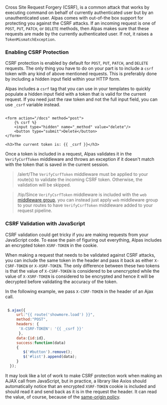 Cross Site Request Forgery (CSRF), is a common attack that works by executing command on behalf of currently 
authenticated user but by an unauthenticated user. Alpas comes with out-of-the box support for protecting
you against the CSRF attacks. If an incoming request is one of `POST`, `PUT`, `PATCH`, or `DELETE` methods, then
Alpas makes sure that these requests are made by the currently authenticated user. If not, it
raises a `TokenMismatchException`.

### Enabling CSRF Protection

CSRF protection is enabled by default for `POST`, `PUT`, `PATCH`, and `DELETE` requests. The only thing
you have to do on your part is to include a `csrf` token with any kind of above mentioned requests. This is
preferably done by including a hidden input field within your HTTP form.

Alpas includes a `csrf` tag that you can use in your templates to quickly populate a hidden input field
with a token that is valid for the current request. If you need just the raw token and not the full input
field, you can use `_csrf` variable instead.

```twig

<form action="/docs" method="post">
    {% csrf %}
    <input type="hidden" name="_method" value="delete"/>
    <button type="submit">Delete</button>
</form>

<h3>The current token is: {{ _csrf }}</h3>

```

Once a token is included in a request, Alpas validates it in the `VerifyCsrfToken` middleware and throws an 
exception if it doesn't match with the token that is saved in the current session.

>/alert/<span>The `VerifyCsrfToken` middleware must be applied to your route(s) to validate the incoming CSRF token.
>Otherwise, the validation will be skipped.</span>

>/tip/<span>Since `VerifyCsrfToken` middleware is included with the `web`
>[middleware group](/docs/middleware#named-middleware-group), you can instead just apply
>`web` middleware group to your routes to have `VerifyCsrfToken` middleware added to your request pipeline.</span>


### CSRF Validation with JavaScript

CSRF validation could get tricky if you are making requests from your JavaScript code. To ease the pain
of figuring out everything, Alpas includes an encrypted token `XSRF-TOKEN` in the cookie.

When making a request that needs to be validated against CSRF attacks, you can include the same token in the header
and pass it back as either `X-CSRF-TOKEN` or `X-XSRF-TOKEN`. The only difference between these two tokens is that
the value of `X-CSRF-TOKEN` is considered to be unencrypted while the value of `X-XSRF-TOKEN` is considered
to be encrypted and hence it will be decrypted before validating the accuracy of the token.

In the following example, we pass `X-CSRF-TOKEN` in the header of an Ajax call. 

```javascript

 $.ajax({
     url:"{{ route('showmore.load') }}",
     method:"POST",
     headers: {
      'X-CSRF-TOKEN': '{{ _csrf }}'
      },
     data:{id:id},
     success:function(data)
     {
        $('#button').remove();
        $('#list').append(data);
     }
  });

```

It may look like a lot of work to make CSRF protection work when making an AJAX call from JavaScript, but
in practice, a library like Axios should automatically notice that an encrypted `XSRF-TOKEN` cookie is
included and should read it and send back as it is in the request the header. It can read the value,
of course, because of the [same-origin policy](https://en.wikipedia.org/wiki/Same-origin_policy).
